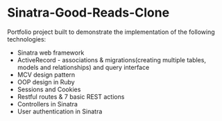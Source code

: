 # Sinatra-Good-Reads-Clone

Portfolio project built to demonstrate the implementation of the following technologies:

 * Sinatra web framework
 * ActiveRecord - associations & migrations(creating multiple tables, models and relationships) and query interface 
 * MCV design pattern
 * OOP design in Ruby
 * Sessions and Cookies
 * Restful routes & 7 basic REST actions
 * Controllers in Sinatra
 * User authentication in Sinatra
